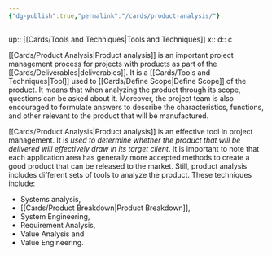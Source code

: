 ```yaml
---
{"dg-publish":true,"permalink":"/cards/product-analysis/"}
---
```


up:: [[Cards/Tools and Techniques\|Tools and Techniques]] 
x:: 
d:: c

[[Cards/Product Analysis\|Product analysis]] is an important project management process for projects with products as part of the [[Cards/Deliverables\|deliverables]]. It is a [[Cards/Tools and Techniques\|Tool]] used to [[Cards/Define Scope\|Define Scope]] of the product. It means that when analyzing the product through its scope, questions can be asked about it. Moreover, the project team is also encouraged to formulate answers to describe the characteristics, functions, and other relevant to the product that will be manufactured.

[[Cards/Product Analysis\|Product analysis]] is an effective tool in project management. It is *used to determine whether the product that will be delivered will effectively draw in its target client*. It is important to note that each application area has generally more accepted methods to create a good product that can be released to the market. Still, product analysis includes different sets of tools to analyze the product. These techniques include: 
- Systems analysis, 
- [[Cards/Product Breakdown\|Product Breakdown]], 
- System Engineering, 
- Requirement Analysis, 
- Value Analysis and 
- Value Engineering.
